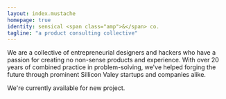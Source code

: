 ```yaml
---
layout: index.mustache
homepage: true
identity: sensical <span class="amp">&</span> co.
tagline: "a product consulting collective"
---
```


We are a collective of entrepreneurial designers and hackers who have a passion for creating no non-sense products and experience. With over 20 years of combined practice in problem-solving, we've helped forging the future through prominent Sillicon Valey startups and companies alike.

We're currently available for new project.
